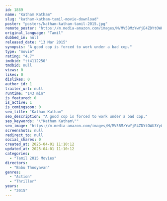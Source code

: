 ```yaml
---
id: 1889
name: "Katham Katham"
slug: "katham-katham-tamil-movie-download"
poster: "posters/katham-katham-tamil-2015.jpg"
remote_poster: "https://m.media-amazon.com/images/M/MV5BMzYwYjE4ZDYtOWU3Yy00OTY4LTk4YjMtM2I0OTYzNzBmZTg5XkEyXkFqcGc@._V1_SX300.jpg"
original_language: "Tamil"
dubbed_in: null
released_date: "13 Mar 2015"
synopsis: "A good cop is forced to work under a bad cop."
type: "movie"
rating: "4.7"
imdbid: "tt4112250"
tmdbid: null
views: 0
likes: 0
dislikes: 0
author_id: 1
trailer_url: null
runtime: "143 min"
is_featured: 0
is_active: 1
is_comingsoon: 0
seo_title: "Katham Katham"
seo_description: "A good cop is forced to work under a bad cop."
seo_keywords: "\"Katham Katham\""
seo_image: "https://m.media-amazon.com/images/M/MV5BMzYwYjE4ZDYtOWU3Yy00OTY4LTk4YjMtM2I0OTYzNzBmZTg5XkEyXkFqcGc@._V1_SX300.jpg"
screenshots: null
redirect_to: null
social_shares: 0
created_at: 2025-04-01 11:10:12
updated_at: 2025-04-01 11:10:12
categories:
  - "Tamil 2015 Movies"
directors:
  - "Babu Thooyavan"
genres:
  - "Action"
  - "Thriller"
years:
  - "2015"
---
```

